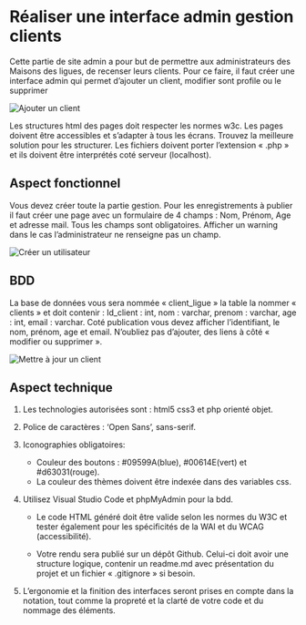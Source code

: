 # Réaliser une interface admin gestion clients

Cette partie de site admin a pour but de permettre aux administrateurs des Maisons des ligues, de recenser leurs clients. 
Pour ce faire, il faut créer une interface admin qui permet d’ajouter un client, modifier sont profile ou le supprimer

![Ajouter un client]()

Les structures html des pages doit respecter les normes w3c. 
Les pages doivent être accessibles et s’adapter à tous les écrans. 
Trouvez la meilleure solution pour les structurer. 
Les fichiers doivent porter l’extension « .php » et ils doivent être interprétés coté serveur (localhost).

## Aspect fonctionnel
Vous devez créer toute la partie gestion. Pour les enregistrements à publier il faut créer une page avec un formulaire de 4 champs : Nom, Prénom, Age et adresse mail. Tous les champs sont obligatoires. 
Afficher un warning dans le cas l’administrateur ne renseigne pas un champ.

![Créer un utilisateur]()
## BDD
La base de données vous sera nommée « client_ligue » la table la nommer « clients » et doit contenir : Id_client : int, nom : varchar, prenom : varchar, age : int, email : varchar.
Coté publication vous devez afficher l’identifiant, le nom, prénom, age et email.
N’oubliez pas d’ajouter, des liens à côté « modifier ou supprimer ».

![Mettre à jour un client]()
## Aspect technique

1. Les technologies autorisées sont : html5 css3 et php orienté objet.
2. Police de caractères : ‘Open Sans’, sans-serif.
3. Iconographies obligatoires:
    - Couleur des boutons : #09599A(blue), #00614E(vert) et #d63031(rouge).
    - La couleur des thèmes doivent être indexée dans des variables css.
4. Utilisez Visual Studio Code et phpMyAdmin pour la bdd.
    - Le code HTML généré doit être valide selon les normes du W3C et tester également pour les spécificités de la WAI et du WCAG (accessibilité).

    - Votre rendu sera publié sur un dépôt Github. Celui-ci doit avoir une structure logique, contenir un readme.md avec présentation du projet et un fichier « .gitignore » si besoin.

5. L’ergonomie et la finition des interfaces seront prises en compte dans la notation, tout comme la propreté et la clarté de votre code et du nommage des éléments.